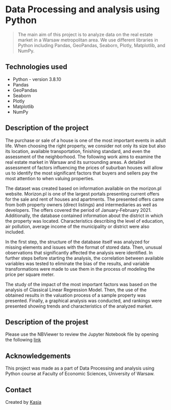 # Data Processing and analysis using Python
> The main aim of this project is to analyze data on the real estate market in a Warsaw metropolitan area. We use different libraries in Python including Pandas, GeoPandas, Seaborn, Plotly, Matplotlib, and NumPy.

## Technologies used
- Python - version 3.8.10
- Pandas
- GeoPandas
- Seaborn
- Plotly
- Matplotlib
- NumPy

## Description of the project
The purchase or sale of a house is one of the most important events in adult life. When choosing the right property, we consider not only its size but also its location, available transportation, finishing standard, and even the assessment of the neighborhood. The following work aims to examine the real estate market in Warsaw and its surrounding areas. A detailed assessment of factors influencing the prices of suburban houses will allow us to identify the most significant factors that buyers and sellers pay the most attention to when valuing properties.

The dataset was created based on information available on the morizon.pl website. Morizon.pl is one of the largest portals presenting current offers for the sale and rent of houses and apartments. The presented offers came from both property owners (direct listings) and intermediaries as well as developers. The offers covered the period of January-February 2021. Additionally, the database contained information about the district in which the property was located. Characteristics describing the level of education, air pollution, average income of the municipality or district were also included.

In the first step, the structure of the database itself was analyzed for missing elements and issues with the format of stored data. Then, unusual observations that significantly affected the analysis were identified. In further steps before starting the analysis, the correlation between available variables was tested to eliminate the bias of the results, and variable transformations were made to use them in the process of modeling the price per square meter.

The study of the impact of the most important factors was based on the analysis of Classical Linear Regression Model. Then, the use of the obtained results in the valuation process of a sample property was presented. Finally, a graphical analysis was conducted, and rankings were presented showing trends and characteristics of the analyzed market.

## Description of the projest
Please use the NBViewer to review the Jupyter Notebook file by opening the following [link](https://nbviewer.org/github/KatJalb/project_2/blob/main/projekt_KJ.ipynb) 

## Acknowledgements
This project was made as a part of Data Processing and analysis using Python course at Faculty of Economic Sciences, University of Warsaw. 

## Contact
Created by [Kasia](mailto:https://www.katarzyna.jalbrzykowska@gmail.com/) 
